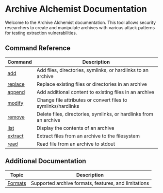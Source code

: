 # Archive Alchemist Documentation

Welcome to the Archive Alchemist documentation. This tool allows security researchers to create and manipulate archives with various attack patterns for testing extraction vulnerabilities.

## Command Reference

| Command | Description |
|---------|-------------|
| [add](add.md) | Add files, directories, symlinks, or hardlinks to an archive |
| [replace](replace.md) | Replace existing files or directories in an archive |
| [append](append.md) | Add additional content to existing files in an archive |
| [modify](modify.md) | Change file attributes or convert files to symlinks/hardlinks |
| [remove](remove.md) | Delete files, directories, symlinks, or hardlinks from an archive |
| [list](list.md) | Display the contents of an archive |
| [extract](extract.md) | Extract files from an archive to the filesystem |
| [read](read.md) | Read file from an archive to stdout |

## Additional Documentation

| Topic | Description |
|-------|-------------|
| [Formats](formats.md) | Supported archive formats, features, and limitations |
